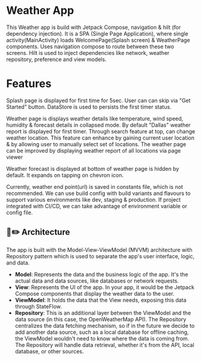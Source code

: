 # Weather App
This Weather app is build with Jetpack Compose, navigation & hilt (for dependency injection).
It is a SPA (Single Page Application), where single activity(MainActivity) loads WelcomePage(Splash screen) & WeatherPage components.
Uses navigation compose to route between these two screens.
Hilt is used to inject dependencies like network, weather repository, preference and view models.

# Features
Splash page is displayed for first time for 5sec.  User can can skip via "Get Started" button.
DataStore is used to persists the first timer status.

Weather page is displays weather details like temperature, wind speed, humidity & forecast details in collapsed mode.
By default "Dallas" weather report is displayed for first timer.
Through search feature at top, can change weather location.
This feature can enhance by gaining current user location & by allowing user to manually select set of locations.
The weather page can be improved by displaying weather report of all locations via page viewer

Weather forecast is displayed at bottom of weather page is hidden by default.  It expands on tapping on chevron icon.

Currently, weather end point(url) is saved in constants file, which is not recommended.
We can use build config with build variants and flavours to support various environments like dev, staging & production.
If project integrated with CI/CD, we can take advantage of environment variable or config file.

## 📐✏️ Architecture
The app is built with the Model-View-ViewModel (MVVM) architecture with Repository pattern which is used to separate the app's user interface, logic, and data.

- **Model**: Represents the data and the business logic of the app. It's the actual data and data sources, like databases or network requests.
- **View**: Represents the UI of the app. In your app, it would be the Jetpack Compose components that display the weather data to the user.
- **ViewModel**: It holds the data that the View needs, exposing this data through StateFlow.
- **Repository**: This is an additional layer between the ViewModel and the data source (in this case, the OpenWeatherMap API). The Repository centralizes the data fetching mechanism, so if in the future we decide to add another data source, such as a local database for offline caching, the ViewModel wouldn't need to know where the data is coming from. The Repository will handle data retrieval, whether it's from the API, local database, or other sources.



